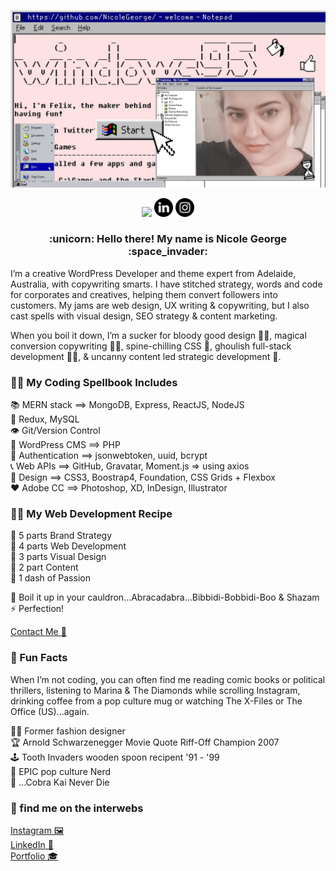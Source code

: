 [![Header Image](https://github.com/NicoleGeorge/NicoleGeorge/blob/main/Github%20Profile%20header.jpg)](https://www.nicolegeorge.com.au/)

<p align="center">
<a href="https://dev.to/nicolegeorge" rel="nofollow"><img height="30" src="https://github.com/stephenajulu/WaylonWalker/raw/main/icon/dev.png?raw=true" style="max-width:100%;" target="_blank"></a> <a href="https://www.linkedin.com/in/nicolemariageorge/" rel="nofollow"><img height="30" src="https://github.com/NicoleGeorge/NicoleGeorge/blob/main/010-linkedin.png?raw=true" style="max-width:100%;" target="_blank"></a> <a href="https://www.instagram.com/msnicolegeorge/" rel="nofollow"><img height="30" src="https://github.com/NicoleGeorge/NicoleGeorge/blob/main/011-instagram.png?raw=true" style="max-width:100%;" target="_blank"></a> 
</p>
<h3 align="center"> :unicorn: Hello there! My name is Nicole George :space_invader: </h3>


I’m a creative WordPress Developer and theme expert from Adelaide, Australia, with copywriting smarts. I have stitched strategy, words and code for corporates and creatives, helping them convert followers into customers. My jams are web design, UX writing & copywriting, but I also cast spells with visual design, SEO strategy & content marketing.

When you boil it down, I’m a sucker for bloody good design :vampire_woman:, magical conversion copywriting :fairy_woman:, spine-chilling CSS :ghost:, ghoulish full-stack development :zombie_woman:, & uncanny content led strategic development 🍯.


### :mage_woman: My Coding Spellbook Includes

📚 MERN stack ==> MongoDB, Express, ReactJS, NodeJS <br/>
🔮 Redux, MySQL </br>
👁️ Git/Version Control </br>
🦾 WordPress CMS ==> PHP <br/>
🔐 Authentication ==> jsonwebtoken, uuid, bcrypt <br/>
📞 Web APIs ==> GitHub, Gravatar, Moment.js => using axios <br/>
🎨 Design ==> CSS3, Boostrap4, Foundation, CSS Grids + Flexbox <br/>
♥️ Adobe CC ==> Photoshop, XD, InDesign, Illustrator <br/>

### 🥡🥢 My Web Development Recipe

🌯 5 parts Brand Strategy <br/>
🌮 4 parts Web Development <br/>
🍕 3 parts Visual Design <br/>
🍟 2 part  Content <br/> 
🍔 1 dash of Passion <br/>

🍵 Boil it up in your cauldron...Abracadabra...Bibbidi-Bobbidi-Boo & Shazam ⚡ Perfection!

[Contact Me 📧](mailto:hello@nicolegeorge.com.au?subject=[GitHub]%20Source%20Han%20Sans)

### 🎃 Fun Facts

When I’m not coding, you can often find me reading comic books or political thrillers, listening to Marina & The Diamonds while scrolling Instagram, drinking coffee from a pop culture mug or watching The X-Files or The Office (US)...again.

🧵👗 Former fashion designer <br/>
🏆 Arnold Schwarzenegger Movie Quote Riff-Off Champion 2007 <br/>
🕹️ Tooth Invaders wooden spoon recipent '91 - '99 <br/>
🍿 EPIC pop culture Nerd <br/>
🥋 ...Cobra Kai Never Die

### 💾 find me on the interwebs

[Instagram 🖼️](https://www.instagram.com/msnicolegeorge/) <br/>
[LinkedIn 📠](https://www.linkedin.com/in/nicolemariageorge/) <br/>
[Portfolio 🎓](https://nicolegeorge.com.au) <br/>


